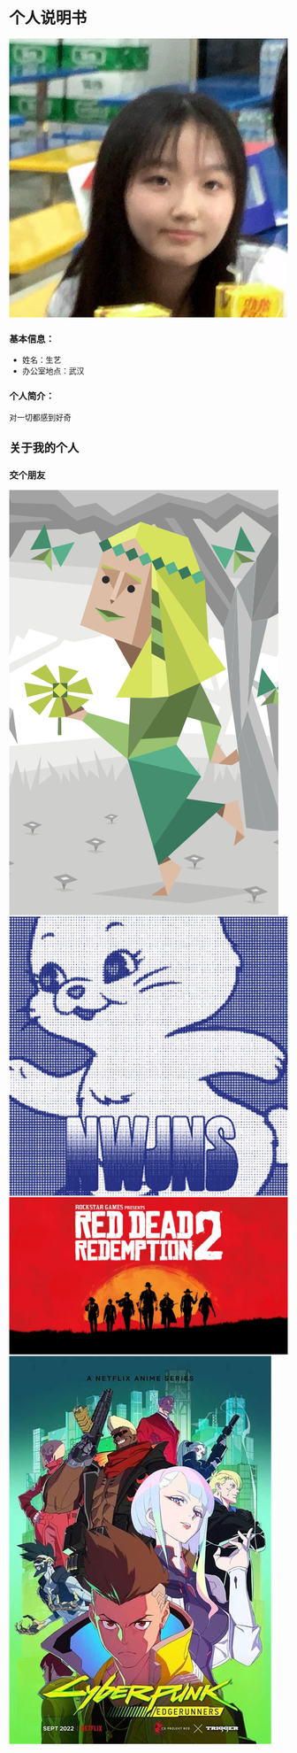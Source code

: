 # 个人说明书

![IDphoto](/profile/assets/img/IDphoto.JPEG)

### 基本信息：
- 姓名：生艺
- 办公室地点：武汉      
### 个人简介：
对一切都感到好奇

## 关于我的个人     
### 交个朋友     
![IDphoto](/profile/assets/img/infp.PNG)      
![IDphoto](/profile/assets/img/newjeans.JPEG)           
![IDphoto](/profile/assets/img/RedDeadRedemption2.JPEG)           
![IDphoto](/profile/assets/img/EdgeRunners.JPEG)           
